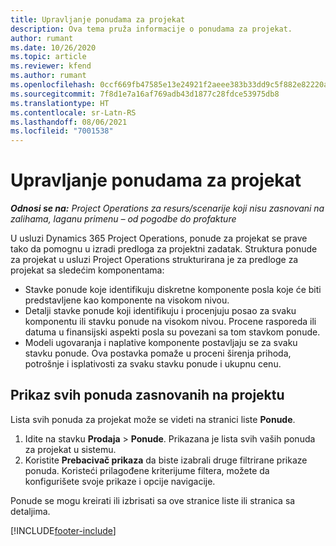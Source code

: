 ```yaml
---
title: Upravljanje ponudama za projekat
description: Ova tema pruža informacije o ponudama za projekat.
author: rumant
ms.date: 10/26/2020
ms.topic: article
ms.reviewer: kfend
ms.author: rumant
ms.openlocfilehash: 0ccf669fb47585e13e24921f2aeee383b33dd9c5f882e82220a906f9b73bfcc4
ms.sourcegitcommit: 7f8d1e7a16af769adb43d1877c28fdce53975db8
ms.translationtype: HT
ms.contentlocale: sr-Latn-RS
ms.lasthandoff: 08/06/2021
ms.locfileid: "7001538"
---
```

# <a name="manage-project-quotes"></a>Upravljanje ponudama za projekat

_**Odnosi se na:** Project Operations za resurs/scenarije koji nisu zasnovani na zalihama, laganu primenu – od pogodbe do profakture_

U usluzi Dynamics 365 Project Operations, ponude za projekat se prave tako da pomognu u izradi predloga za projektni zadatak. Struktura ponude za projekat u usluzi Project Operations strukturirana je za predloge za projekat sa sledećim komponentama:

  - Stavke ponude koje identifikuju diskretne komponente posla koje će biti predstavljene kao komponente na visokom nivou.
  - Detalji stavke ponude koji identifikuju i procenjuju posao za svaku komponentu ili stavku ponude na visokom nivou. Procene rasporeda ili datuma u finansijski aspekti posla su povezani sa tom stavkom ponude.
  - Modeli ugovaranja i naplative komponente postavljaju se za svaku stavku ponude. Ova postavka pomaže u proceni širenja prihoda, potrošnje i isplativosti za svaku stavku ponude i ukupnu cenu.

## <a name="view-all-project-based-quotes"></a>Prikaz svih ponuda zasnovanih na projektu

Lista svih ponuda za projekat može se videti na stranici liste **Ponude**. 

1. Idite na stavku **Prodaja** > **Ponude**. Prikazana je lista svih vaših ponuda za projekat u sistemu. 
2. Koristite **Prebacivač prikaza** da biste izabrali druge filtrirane prikaze ponuda. Koristeći prilagođene kriterijume filtera, možete da konfigurišete svoje prikaze i opcije navigacije.

Ponude se mogu kreirati ili izbrisati sa ove stranice liste ili stranica sa detaljima.


[!INCLUDE[footer-include](../../includes/footer-banner.md)]